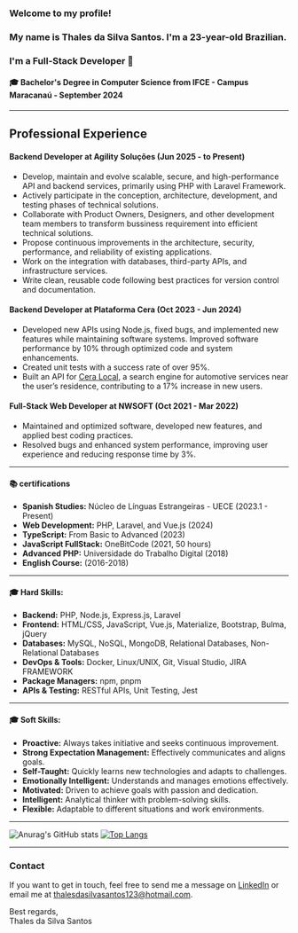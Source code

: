 ### Welcome to my profile!  
### My name is Thales da Silva Santos. I'm a 23-year-old Brazilian.  
### I'm a Full-Stack Developer 👋  

<h4>🎓 Bachelor's Degree in Computer Science from IFCE - Campus Maracanaú - September 2024</h4>
<hr>

<h2>Professional Experience</h2>
<h4>Backend Developer at Agility Soluções (Jun 2025 - to Present)</h4>

<ul>
    <li>Develop, maintain and evolve scalable, secure, and high-performance API and backend services, primarily using PHP with Laravel Framework.</li>
    <li>Actively participate in the conception, architecture, development, and testing phases of technical solutions.</li>
    <li>Collaborate with Product Owners, Designers, and other development team members to transform bussiness requirement into efficient technical solutions.</li>
    <li>Propose continuous improvements in the architecture, security, performance, and reliability of existing applications.</li>
    <li>Work on the integration with databases, third-party APIs, and infrastructure services.</li>
    <li>Write clean, reusable code following best practices for version control and documentation.</li>
</ul>

<h4>Backend Developer at Plataforma Cera (Oct 2023 - Jun 2024)</h4>

<ul>
    <li>Developed new APIs using Node.js, fixed bugs, and implemented new features while maintaining software systems. Improved software performance by 10% through optimized code and system enhancements.</li>
    <li>Created unit tests with a success rate of over 95%.</li>
    <li>Built an API for <a href="https://ceralocal.com.br/">Cera Local</a>, a search engine for automotive services near the user’s residence, contributing to a 17% increase in new users.</li>
</ul>

<h4>Full-Stack Web Developer at NWSOFT (Oct 2021 - Mar 2022)</h4>
<ul>
    <li>Maintained and optimized software, developed new features, and applied best coding practices.</li>
    <li>Resolved bugs and enhanced system performance, improving user experience and reducing response time by 3%.</li>
</ul>
<hr>
<h4>📚 certifications </h4>
<ul>
    <li><strong>Spanish Studies:</strong> Núcleo de Línguas Estrangeiras - UECE (2023.1 - Present)</li>
    <li><strong>Web Development:</strong> PHP, Laravel, and Vue.js (2024)</li>
    <li><strong>TypeScript:</strong> From Basic to Advanced (2023)</li>
    <li><strong>JavaScript FullStack:</strong> OneBitCode (2021, 50 hours)</li>
    <li><strong>Advanced PHP:</strong> Universidade do Trabalho Digital (2018)</li>
    <li><strong>English Course:</strong> (2016-2018)</li>
</ul>

<hr>
<h4>🎓 Hard Skills:</h4>
<ul>
    <li><strong>Backend:</strong> PHP, Node.js, Express.js, Laravel</li>
    <li><strong>Frontend:</strong> HTML/CSS, JavaScript, Vue.js, Materialize, Bootstrap, Bulma, jQuery</li>
    <li><strong>Databases:</strong> MySQL, NoSQL, MongoDB, Relational Databases, Non-Relational Databases</li>
    <li><strong>DevOps & Tools:</strong> Docker, Linux/UNIX, Git, Visual Studio, JIRA FRAMEWORK</li>
    <li><strong>Package Managers:</strong> npm, pnpm</li>
    <li><strong>APIs & Testing:</strong> RESTful APIs, Unit Testing, Jest</li>
</ul>

<hr>
<h4>🎓 Soft Skills:</h4>
<ul>
    <li><strong>Proactive:</strong> Always takes initiative and seeks continuous improvement.</li>
    <li><strong>Strong Expectation Management:</strong> Effectively communicates and aligns goals.</li>
    <li><strong>Self-Taught:</strong> Quickly learns new technologies and adapts to challenges.</li>
    <li><strong>Emotionally Intelligent:</strong> Understands and manages emotions effectively.</li>
    <li><strong>Motivated:</strong> Driven to achieve goals with passion and dedication.</li>
    <li><strong>Intelligent:</strong> Analytical thinker with problem-solving skills.</li>
    <li><strong>Flexible:</strong> Adaptable to different situations and work environments.</li>
</ul>
<hr>

![Anurag's GitHub stats](https://github-readme-stats.vercel.app/api?username=thaless4nt0s&theme=dark&show_icons=true)
[![Top Langs](https://github-readme-stats.vercel.app/api/top-langs/?username=thaless4nt0s&theme=dark&show_icons=true)](https://github.com/anuraghazra/github-readme-stats)
<hr>

<h3>Contact</h3>
<p>If you want to get in touch, feel free to send me a message on <a href="https://www.linkedin.com/in/YOUR-LINKEDIN-URL">LinkedIn</a> or email me at <a href="mailto:thalesdasilvasantos123@hotmail.com">thalesdasilvasantos123@hotmail.com</a>.</p>

<p>Best regards,<br>Thales da Silva Santos</p>
